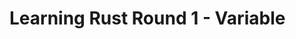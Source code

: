 <!--
 * @Author: yangyang.zhang 张洋洋
 * @Date: 2020-06-04 16:09:08
 * @Company: Copyright(c) QuVideo F2E Team
 * @Email: yangyang.zhang@quvideo.com
--> 
# Learning Rust Round 1 - Variable